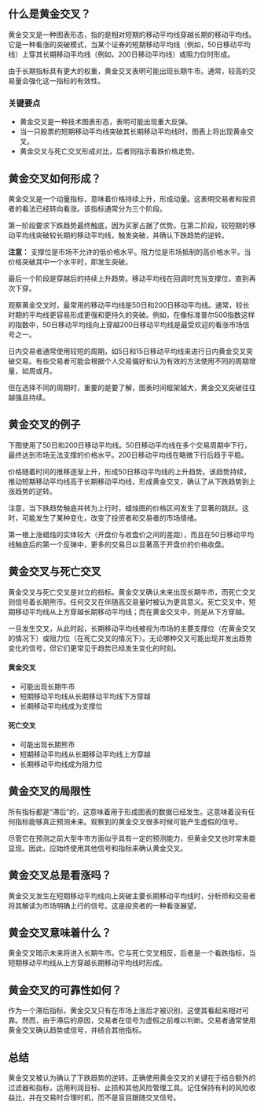 ## 什么是黄金交叉？

黄金交叉是一种图表形态，指的是相对短期的移动平均线穿越长期的移动平均线。它是一种看涨的突破模式，当某个证券的短期移动平均线（例如，50日移动平均线）上穿其长期移动平均线（例如，200日移动平均线）或阻力位时形成。

由于长期指标具有更大的权重，黄金交叉表明可能出现长期牛市。通常，较高的交易量会强化这一指标的有效性。

### 关键要点

- 黄金交叉是一种技术图表形态，表明可能出现重大反弹。
- 当一只股票的短期移动平均线突破其长期移动平均线时，图表上将出现黄金交叉。
- 黄金交叉与死亡交叉形成对比，后者则指示看跌价格走势。

## 黄金交叉如何形成？

黄金交叉是一个动量指标，意味着价格持续上升，形成动量。这表明交易者和投资者的看法已经转向看涨。该指标通常分为三个阶段。

第一阶段要求下跌趋势最终触底，因为买家占据了优势。在第二阶段，较短期的移动平均线突破较长期的移动平均线，触发突破，并确认下跌趋势的逆转。

**注意：** 支撑位是市场不允许的低价格水平。阻力位是市场抵制的高价格水平。当价格突破其中一个水平时，即发生突破。

最后一个阶段是穿越后的持续上升趋势。移动平均线在回调时充当支撑位，直到再次下穿。

观察黄金交叉时，最常用的移动平均线是50日和200日移动平均线。通常，较长时期的平均线更容易形成更强和更持久的突破。例如，在像标准普尔500指数这样的指数中，50日移动平均线向上穿越200日移动平均线是最受欢迎的看涨市场信号之一。

日内交易者通常使用较短的周期，如5日和15日移动平均线来进行日内黄金交叉突破交易。有些交易者可能会根据个人交易偏好和认为有效的方法使用不同的周期增量，如周或月。

但在选择不同的周期时，重要的是要了解，图表时间框架越大，黄金交叉突破往往越强且持续。

## 黄金交叉的例子

下图使用了50日和200日移动平均线。50日移动平均线在多个交易周期中下行，最终达到市场无法支撑的价格水平。200日移动平均线在略微下行后趋于平稳。

价格随着时间的推移逐渐上升，形成50日移动平均线的上升趋势。该趋势持续，推动短期移动平均线高于长期移动平均线，形成黄金交叉，确认了从下跌趋势到上涨趋势的逆转。

注意，当下跌趋势触底并转为上行时，蜡烛图的价格区间发生了显著的跳跃。这时，可能发生了某种变化，改变了投资者和交易者的市场情绪。

第一根上涨蜡烛的实体较大（开盘价与收盘价之间的差距），而且在50日移动平均线触底后的第一个反弹中，更多的交易日以显著高于开盘价的价格收盘。

## 黄金交叉与死亡交叉

黄金交叉与死亡交叉是对立的指标。黄金交叉确认未来出现长期牛市，而死亡交叉则信号着长期熊市。任何交叉在伴随高交易量时被认为更具意义。死亡交叉中，短期移动平均线从上方穿越长期移动平均线；而在黄金交叉中，则是从下方穿越。

一旦发生交叉，从此时起，长期移动平均线被视为市场的主要支撑位（在黄金交叉的情况下）或阻力位（在死亡交叉的情况下）。无论哪种交叉可能出现并发出趋势变化的信号，但它们更常见于趋势已经发生变化的时刻。

#### 黄金交叉

- 可能出现长期牛市
- 短期移动平均线从长期移动平均线下方穿越
- 长期移动平均线成为支撑位

#### 死亡交叉

- 可能出现长期熊市
- 短期移动平均线从长期移动平均线上方穿越
- 长期移动平均线成为阻力位

## 黄金交叉的局限性

所有指标都是“滞后”的，这意味着用于形成图表的数据已经发生。这意味着没有任何指标能够真正预测未来。观察到的黄金交叉很多时候可能产生虚假的信号。

尽管它在预测之前大型牛市方面似乎具有一定的预测能力，但黄金交叉也时常未能显现。因此，应始终使用其他信号和指标来确认黄金交叉。

## 黄金交叉总是看涨吗？

黄金交叉发生在短期移动平均线向上突破主要长期移动平均线时，分析师和交易者将其解读为市场明确上行的信号。这是投资者的一种看涨展望。

## 黄金交叉意味着什么？

黄金交叉暗示未来将进入长期牛市。它与死亡交叉相反，后者是一个看跌指标，当短期移动平均线从上方穿越长期移动平均线时形成。

## 黄金交叉的可靠性如何？

作为一个滞后指标，黄金交叉只有在市场上涨后才被识别，这使其看起来相对可靠。然而，由于滞后的原因，交易者在信号为虚假之前难以判断。交易者通常使用黄金交叉确认趋势或信号，并结合其他指标。

## 总结

黄金交叉被认为确认了下跌趋势的逆转。正确使用黄金交叉的关键在于结合额外的过滤器和指标，运用利润目标、止损和其他风险管理工具。记住保持有利的风险收益比，并在交易时合理时机，而不是盲目跟随交叉信号。
